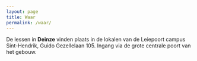 ```yaml
---
layout: page
title: Waar
permalink: /waar/
---
```


De lessen in **Deinze** vinden plaats in de lokalen van de Leiepoort campus Sint-Hendrik, Guido Gezellelaan 105. Ingang via de grote centrale poort van het gebouw.
